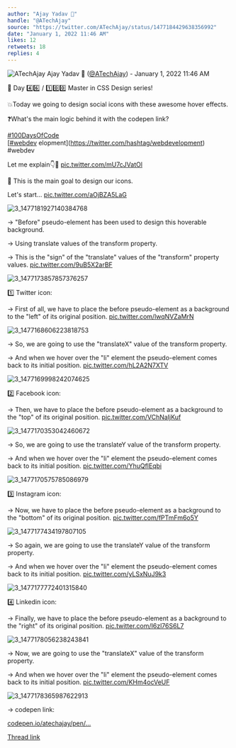 ```yaml
---
author: "Ajay Yadav 🎯"
handle: "@ATechAjay"
source: "https://twitter.com/ATechAjay/status/1477184429638356992"
date: "January 1, 2022 11:46 AM"
likes: 12
retweets: 18
replies: 4
---
```

![ATechAjay](https://pbs.twimg.com/profile_images/1485567675111981057/mLsrcZdB_normal.jpg)
Ajay Yadav 🎯 ([@ATechAjay](https://twitter.com/ATechAjay)) - January 1, 2022 11:46 AM

💚 Day 4️⃣6️⃣ /  1️⃣0️⃣0️⃣ Master in CSS Design series!

💥Today we going to design social icons with these awesome hover effects.

❓What's the main logic behind it with the codepen link?

[#100DaysOfCode](https://twitter.com/hashtag/100DaysOfCode)  
[[#webdev](https://twitter.com/hashtag/webdev) elopment](https://twitter.com/hashtag/webdevelopment)  
#webdev 

Let me explain👇🧵 [pic.twitter.com/mU7cJVatOl](https://twitter.com/ATechAjay/status/1477184429638356992/video/1)

📌 This is the main goal to design our icons.

Let's start... [pic.twitter.com/aOjBZA5LaG](https://twitter.com/ATechAjay/status/1477184433946079233/photo/1)

![3_1477181927140384768](https://pbs.twimg.com/media/FIABIuPUYAA2KYY.jpg)

→ "Before" pseudo-element has been used to design this hoverable background.

→  Using translate values of the transform property.

→ This is the "sign" of the "translate" values of the "transform" property values. [pic.twitter.com/9uB5X2arBF](https://twitter.com/ATechAjay/status/1477184440178655232/photo/1)

![3_1477173857857376257](https://pbs.twimg.com/media/FH_5zB0VEAEjv6D.png)

1️⃣ Twitter icon:

→ First of all, we have to place the before pseudo-element as a background to the "left" of its original position. [pic.twitter.com/lwqNVZaMrN](https://twitter.com/ATechAjay/status/1477184443198496770/photo/1)

![3_1477168606223818753](https://pbs.twimg.com/media/FH_1BV9UYAELRYc.jpg)

→ So, we are going to use the "translateX" value of the transform property.

→ And when we hover over the "li" element the pseudo-element comes back to its initial position. [pic.twitter.com/hL2A2N7XTV](https://twitter.com/ATechAjay/status/1477184450534408192/photo/1)

![3_1477169998242074625](https://pbs.twimg.com/media/FH_2SXoVUAEjURx.jpg)

2️⃣ Facebook icon:

→ Then, we have to place the before pseudo-element as a background to the "top" of its original position. [pic.twitter.com/VChNaIjKuf](https://twitter.com/ATechAjay/status/1477184453889777668/photo/1)

![3_1477170353042460672](https://pbs.twimg.com/media/FH_2nBXVkAAzwT3.jpg)

→ So, we are going to use the translateY value of the transform property.

→ And when we hover over the "li" element the pseudo-element comes back to its initial position. [pic.twitter.com/YhuQflEqbi](https://twitter.com/ATechAjay/status/1477184461758365699/photo/1)

![3_1477170575785086979](https://pbs.twimg.com/media/FH_2z_JUUAM7UZR.jpg)

3️⃣ Instagram icon:

→ Now, we have to place the before pseudo-element as a background to the "bottom" of its original position. [pic.twitter.com/fPTmFm6o5Y](https://twitter.com/ATechAjay/status/1477184465130512386/photo/1)

![3_1477177434197807105](https://pbs.twimg.com/media/FH_9DMuVUAEJCMa.jpg)

→ So again, we are going to use the translateY value of the transform property.

→ And when we hover over the "li" element the pseudo-element comes back to its initial position. [pic.twitter.com/yLSxNuJ9k3](https://twitter.com/ATechAjay/status/1477184472025944064/photo/1)

![3_1477177772401315840](https://pbs.twimg.com/media/FH_9W4oVUAAIBJo.jpg)

4️⃣ Linkedin icon:

→ Finally, we have to place the before pseudo-element as a background to the "right" of its original position. [pic.twitter.com/I6zl76S6L7](https://twitter.com/ATechAjay/status/1477184474932658176/photo/1)

![3_1477178056238243841](https://pbs.twimg.com/media/FH_9naAVIAEtqHJ.jpg)

→ Now, we are going to use the "translateX" value of the transform property.

→ And when we hover over the "li" element the pseudo-element comes back to its initial position. [pic.twitter.com/KHm4ocVeUF](https://twitter.com/ATechAjay/status/1477184481215713281/photo/1)

![3_1477178365987622913](https://pbs.twimg.com/media/FH_95b6VkAEm-Pb.jpg)

→ codepen link:

[codepen.io/atechajay/pen/…](https://codepen.io/atechajay/pen/eYGMvzE)

[Thread link](https://twitter.com/ATechAjay/status/1477184429638356992)